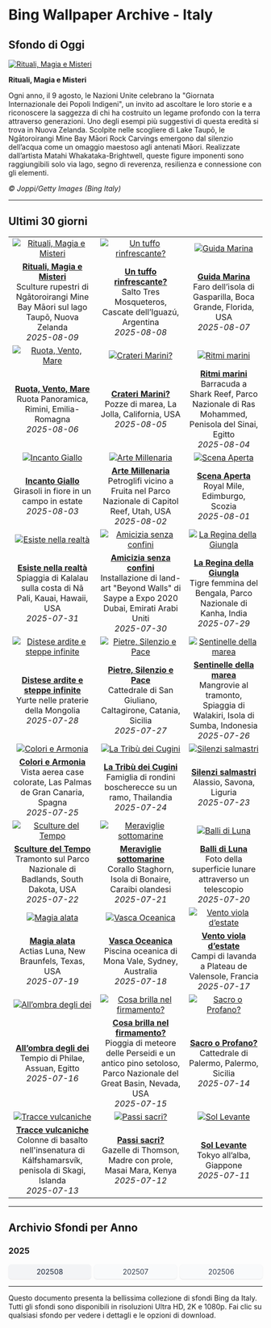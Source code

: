 # Bing Wallpaper Archive - Italy

## Sfondo di Oggi

[![Rituali, Magia e Misteri](https://www.bing.com/th?id=OHR.MaoriRock_IT-IT5330765111_UHD.jpg&pid=hp&w=2560)](https://bing.codexun.com/it/detail/20250809)

**Rituali, Magia e Misteri**

Ogni anno, il 9 agosto, le Nazioni Unite celebrano la "Giornata Internazionale dei Popoli Indigeni", un invito ad ascoltare le loro storie e a riconoscere la saggezza di chi ha costruito un legame profondo con la terra attraverso generazioni. Uno degli esempi più suggestivi di questa eredità si trova in Nuova Zelanda. Scolpite nelle scogliere di Lake Taupō, le Ngātoroirangi Mine Bay Māori Rock Carvings emergono dal silenzio dell’acqua come un omaggio maestoso agli antenati Māori. Realizzate dall’artista Matahi Whakataka-Brightwell, queste figure imponenti sono raggiungibili solo via lago, segno di reverenza, resilienza e connessione con gli elementi.

*© Joppi/Getty Images (Bing Italy)*

---

## Ultimi 30 giorni

| | | |
|:---:|:---:|:---:|
| [![Rituali, Magia e Misteri](https://www.bing.com/th?id=OHR.MaoriRock_IT-IT5330765111_UHD.jpg&pid=hp&w=2560)](https://bing.codexun.com/it/detail/20250809) | [![Un tuffo rinfrescante?](https://www.bing.com/th?id=OHR.IguazuArgentina_IT-IT2568791763_UHD.jpg&pid=hp&w=2560)](https://bing.codexun.com/it/detail/20250808) | [![Guida Marina](https://www.bing.com/th?id=OHR.GasparillaLight_IT-IT1390366319_UHD.jpg&pid=hp&w=2560)](https://bing.codexun.com/it/detail/20250807) | 
| **[Rituali, Magia e Misteri](https://bing.codexun.com/it/detail/20250809)**<br>Sculture rupestri di Ngātoroirangi Mine Bay Māori sul lago Taupō, Nuova Zelanda<br>*2025-08-09* | **[Un tuffo rinfrescante?](https://bing.codexun.com/it/detail/20250808)**<br>Salto Tres Mosqueteros, Cascate dell’Iguazú, Argentina<br>*2025-08-08* | **[Guida Marina](https://bing.codexun.com/it/detail/20250807)**<br>Faro dell’isola di Gasparilla, Boca Grande, Florida, USA<br>*2025-08-07* | 
| [![Ruota, Vento, Mare](https://www.bing.com/th?id=OHR.RuotaRimini_IT-IT1297102060_UHD.jpg&pid=hp&w=2560)](https://bing.codexun.com/it/detail/20250806) | [![Crateri Marini?](https://www.bing.com/th?id=OHR.CaliforniaTidepool_IT-IT9185950611_UHD.jpg&pid=hp&w=2560)](https://bing.codexun.com/it/detail/20250805) | [![Ritmi marini](https://www.bing.com/th?id=OHR.BlackfinBarracuda_IT-IT1143705457_UHD.jpg&pid=hp&w=2560)](https://bing.codexun.com/it/detail/20250804) | 
| **[Ruota, Vento, Mare](https://bing.codexun.com/it/detail/20250806)**<br>Ruota Panoramica, Rimini, Emilia-Romagna<br>*2025-08-06* | **[Crateri Marini?](https://bing.codexun.com/it/detail/20250805)**<br>Pozze di marea, La Jolla, California, USA<br>*2025-08-05* | **[Ritmi marini](https://bing.codexun.com/it/detail/20250804)**<br>Barracuda a Shark Reef, Parco Nazionale di Ras Mohammed, Penisola del Sinai, Egitto<br>*2025-08-04* | 
| [![Incanto Giallo](https://www.bing.com/th?id=OHR.HappySunflower_IT-IT1160856056_UHD.jpg&pid=hp&w=2560)](https://bing.codexun.com/it/detail/20250803) | [![Arte Millenaria](https://www.bing.com/th?id=OHR.FruitaPetroglyphs_IT-IT1255778593_UHD.jpg&pid=hp&w=2560)](https://bing.codexun.com/it/detail/20250802) | [![Scena Aperta](https://www.bing.com/th?id=OHR.EdinburghFringe_IT-IT8835204472_UHD.jpg&pid=hp&w=2560)](https://bing.codexun.com/it/detail/20250801) | 
| **[Incanto Giallo](https://bing.codexun.com/it/detail/20250803)**<br>Girasoli in fiore in un campo in estate<br>*2025-08-03* | **[Arte Millenaria](https://bing.codexun.com/it/detail/20250802)**<br>Petroglifi vicino a Fruita nel Parco Nazionale di Capitol Reef, Utah, USA<br>*2025-08-02* | **[Scena Aperta](https://bing.codexun.com/it/detail/20250801)**<br>Royal Mile, Edimburgo, Scozia<br>*2025-08-01* | 
| [![Esiste nella realtà](https://www.bing.com/th?id=OHR.NaPaliKauai_IT-IT1557569434_UHD.jpg&pid=hp&w=2560)](https://bing.codexun.com/it/detail/20250731) | [![Amicizia senza confini](https://www.bing.com/th?id=OHR.SaypeDubai_IT-IT8691118780_UHD.jpg&pid=hp&w=2560)](https://bing.codexun.com/it/detail/20250730) | [![La Regina della Giungla](https://www.bing.com/th?id=OHR.TigerDay_IT-IT8572184729_UHD.jpg&pid=hp&w=2560)](https://bing.codexun.com/it/detail/20250729) | 
| **[Esiste nella realtà](https://bing.codexun.com/it/detail/20250731)**<br>Spiaggia di Kalalau sulla costa di Nā Pali, Kauai, Hawaii, USA<br>*2025-07-31* | **[Amicizia senza confini](https://bing.codexun.com/it/detail/20250730)**<br>Installazione di land-art "Beyond Walls" di Saype a Expo 2020 Dubai, Emirati Arabi Uniti<br>*2025-07-30* | **[La Regina della Giungla](https://bing.codexun.com/it/detail/20250729)**<br>Tigre femmina del Bengala, Parco Nazionale di Kanha, India<br>*2025-07-29* | 
| [![Distese ardite e steppe infinite](https://www.bing.com/th?id=OHR.MongoliaYurts_IT-IT8478321001_UHD.jpg&pid=hp&w=2560)](https://bing.codexun.com/it/detail/20250728) | [![Pietre, Silenzio e Pace](https://www.bing.com/th?id=OHR.CaltagironeSicilia_IT-IT1493069823_UHD.jpg&pid=hp&w=2560)](https://bing.codexun.com/it/detail/20250727) | [![Sentinelle della marea](https://www.bing.com/th?id=OHR.MangroveTwilight_IT-IT8283933203_UHD.jpg&pid=hp&w=2560)](https://bing.codexun.com/it/detail/20250726) | 
| **[Distese ardite e steppe infinite](https://bing.codexun.com/it/detail/20250728)**<br>Yurte nelle praterie della Mongolia<br>*2025-07-28* | **[Pietre, Silenzio e Pace](https://bing.codexun.com/it/detail/20250727)**<br>Cattedrale di San Giuliano, Caltagirone, Catania, Sicilia<br>*2025-07-27* | **[Sentinelle della marea](https://bing.codexun.com/it/detail/20250726)**<br>Mangrovie al tramonto, Spiaggia di Walakiri, Isola di Sumba, Indonesia<br>*2025-07-26* | 
| [![Colori e Armonia](https://www.bing.com/th?id=OHR.LasPalmas_IT-IT1381176116_UHD.jpg&pid=hp&w=2560)](https://bing.codexun.com/it/detail/20250725) | [![La Tribù dei Cugini](https://www.bing.com/th?id=OHR.AshyWoodswallow_IT-IT3849663666_UHD.jpg&pid=hp&w=2560)](https://bing.codexun.com/it/detail/20250724) | [![Silenzi salmastri](https://www.bing.com/th?id=OHR.AlassioLiguria_IT-IT1114546774_UHD.jpg&pid=hp&w=2560)](https://bing.codexun.com/it/detail/20250723) | 
| **[Colori e Armonia](https://bing.codexun.com/it/detail/20250725)**<br>Vista aerea case colorate, Las Palmas de Gran Canaria, Spagna<br>*2025-07-25* | **[La Tribù dei Cugini](https://bing.codexun.com/it/detail/20250724)**<br>Famiglia di rondini boscherecce su un ramo, Thailandia<br>*2025-07-24* | **[Silenzi salmastri](https://bing.codexun.com/it/detail/20250723)**<br>Alassio, Savona, Liguria<br>*2025-07-23* | 
| [![Sculture del Tempo](https://www.bing.com/th?id=OHR.BadlandsSunset_IT-IT3807784060_UHD.jpg&pid=hp&w=2560)](https://bing.codexun.com/it/detail/20250722) | [![Meraviglie sottomarine](https://www.bing.com/th?id=OHR.AcroporaReef_IT-IT2371984871_UHD.jpg&pid=hp&w=2560)](https://bing.codexun.com/it/detail/20250721) | [![Balli di Luna](https://www.bing.com/th?id=OHR.BigMoon_IT-IT7283568510_UHD.jpg&pid=hp&w=2560)](https://bing.codexun.com/it/detail/20250720) | 
| **[Sculture del Tempo](https://bing.codexun.com/it/detail/20250722)**<br>Tramonto sul Parco Nazionale di Badlands, South Dakota, USA<br>*2025-07-22* | **[Meraviglie sottomarine](https://bing.codexun.com/it/detail/20250721)**<br>Corallo Staghorn, Isola di Bonaire, Caraibi olandesi<br>*2025-07-21* | **[Balli di Luna](https://bing.codexun.com/it/detail/20250720)**<br>Foto della superficie lunare attraverso un telescopio<br>*2025-07-20* | 
| [![Magia alata](https://www.bing.com/th?id=OHR.MothWeek_IT-IT2222446823_UHD.jpg&pid=hp&w=2560)](https://bing.codexun.com/it/detail/20250719) | [![Vasca Oceanica](https://www.bing.com/th?id=OHR.MonaValePool_IT-IT0291843782_UHD.jpg&pid=hp&w=2560)](https://bing.codexun.com/it/detail/20250718) | [![Vento viola d’estate](https://www.bing.com/th?id=OHR.FranceLavender_IT-IT7177980672_UHD.jpg&pid=hp&w=2560)](https://bing.codexun.com/it/detail/20250717) | 
| **[Magia alata](https://bing.codexun.com/it/detail/20250719)**<br>Actias Luna, New Braunfels, Texas, USA<br>*2025-07-19* | **[Vasca Oceanica](https://bing.codexun.com/it/detail/20250718)**<br>Piscina oceanica di Mona Vale, Sydney, Australia<br>*2025-07-18* | **[Vento viola d’estate](https://bing.codexun.com/it/detail/20250717)**<br>Campi di lavanda a Plateau de Valensole, Francia<br>*2025-07-17* | 
| [![All’ombra degli dei](https://www.bing.com/th?id=OHR.TemplePhilae_IT-IT7785409392_UHD.jpg&pid=hp&w=2560)](https://bing.codexun.com/it/detail/20250716) | [![Cosa brilla nel firmamento?](https://www.bing.com/th?id=OHR.PerseidsPine_IT-IT7125588777_UHD.jpg&pid=hp&w=2560)](https://bing.codexun.com/it/detail/20250715) | [![Sacro o Profano?](https://www.bing.com/th?id=OHR.CattedraleDiPalermo_IT-IT0519609819_UHD.jpg&pid=hp&w=2560)](https://bing.codexun.com/it/detail/20250714) | 
| **[All’ombra degli dei](https://bing.codexun.com/it/detail/20250716)**<br>Tempio di Philae, Assuan, Egitto<br>*2025-07-16* | **[Cosa brilla nel firmamento?](https://bing.codexun.com/it/detail/20250715)**<br>Pioggia di meteore delle Perseidi e un antico pino setoloso, Parco Nazionale del Great Basin, Nevada, USA<br>*2025-07-15* | **[Sacro o Profano?](https://bing.codexun.com/it/detail/20250714)**<br>Cattedrale di Palermo, Palermo, Sicilia<br>*2025-07-14* | 
| [![Tracce vulcaniche](https://www.bing.com/th?id=OHR.BasaltColumns_IT-IT0459542026_UHD.jpg&pid=hp&w=2560)](https://bing.codexun.com/it/detail/20250713) | [![Passi sacri?](https://www.bing.com/th?id=OHR.ThomsonGazelle_IT-IT0397264762_UHD.jpg&pid=hp&w=2560)](https://bing.codexun.com/it/detail/20250712) | [![Sol Levante](https://www.bing.com/th?id=OHR.TokyoSunrise_IT-IT6877517307_UHD.jpg&pid=hp&w=2560)](https://bing.codexun.com/it/detail/20250711) | 
| **[Tracce vulcaniche](https://bing.codexun.com/it/detail/20250713)**<br>Colonne di basalto nell'insenatura di Kálfshamarsvík, penisola di Skagi, Islanda<br>*2025-07-13* | **[Passi sacri?](https://bing.codexun.com/it/detail/20250712)**<br>Gazelle di Thomson, Madre con prole, Masai Mara, Kenya<br>*2025-07-12* | **[Sol Levante](https://bing.codexun.com/it/detail/20250711)**<br>Tokyo all’alba, Giappone<br>*2025-07-11* | 


---

## Archivio Sfondi per Anno

### 2025
<div style="display: grid; grid-template-columns: repeat(auto-fit, minmax(80px, 1fr)); gap: 6px; margin: 12px 0;">
<a href="https://bing.codexun.com/it/archive/202508" style="padding: 6px 12px; font-size: 14px; border-radius: 6px; box-shadow: 0 1px 2px rgba(0,0,0,0.1); background-color: #f3f4f6; color: #374151; text-decoration: none; text-align: center; transition: background-color 0.2s ease; font-weight: 500;">202508</a>
<a href="https://bing.codexun.com/it/archive/202507" style="padding: 6px 12px; font-size: 14px; border-radius: 6px; box-shadow: 0 1px 2px rgba(0,0,0,0.1); background-color: #f9fafb; color: #374151; text-decoration: none; text-align: center; transition: background-color 0.2s ease;">202507</a>
<a href="https://bing.codexun.com/it/archive/202506" style="padding: 6px 12px; font-size: 14px; border-radius: 6px; box-shadow: 0 1px 2px rgba(0,0,0,0.1); background-color: #f9fafb; color: #374151; text-decoration: none; text-align: center; transition: background-color 0.2s ease;">202506</a>
</div>



---

Questo documento presenta la bellissima collezione di sfondi Bing da Italy. Tutti gli sfondi sono disponibili in risoluzioni Ultra HD, 2K e 1080p. Fai clic su qualsiasi sfondo per vedere i dettagli e le opzioni di download.
